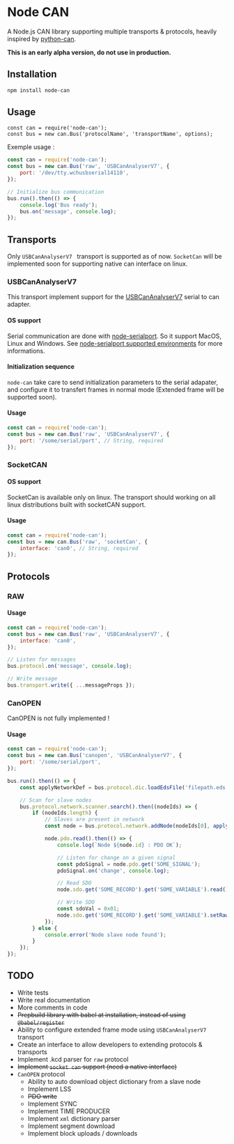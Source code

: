 # Node CAN

A Node.js CAN library supporting multiple transports & protocols, heavily inspired by [python-can](https://python-can.readthedocs.io/en/2.1.0/).

**This is an early alpha version, do not use in production.**

## Installation

```sh
npm install node-can
```

## Usage

```
const can = require('node-can');
const bus = new can.Bus('protocolName', 'transportName', options);
```

Exemple usage :

```js
const can = require('node-can');
const bus = new can.Bus('raw', 'USBCanAnalyserV7', {
	port: '/dev/tty.wchusbserial14110',
});

// Initialize bus communication
bus.run().then(() => {
	console.log('Bus ready');
	bus.on('message', console.log);
});
```

## Transports

Only `USBCanAnalyserV7 ` transport is supported as of now. `SocketCan` will be implemented soon for supporting native can interface on linux.

### USBCanAnalyserV7

This transport implement support for the [USBCanAnalyserV7](https://www.seeedstudio.com/USB-CAN-Analyzer-p-2888.html) serial to can adapter.

#### OS support

Serial communication are done with [node-serialport](https://github.com/node-serialport/node-serialport).
So it support MacOS, Linux and Windows. See [node-serialport supported environments](https://serialport.io/docs/guide-platform-support) for more informations.

#### Initialization sequence

`node-can` take care to send initialization parameters to the serial adapater, and configure it to transfert frames in normal mode (Extended frame will be supported soon).

#### Usage

```js
const can = require('node-can');
const bus = new can.Bus('raw', 'USBCanAnalyserV7', {
	port: '/some/serial/port', // String, required
});
```

### SocketCAN

#### OS support

SocketCan is available only on linux. The transport should working on all linux distributions built with socketCAN support.

#### Usage

```js
const can = require('node-can');
const bus = new can.Bus('raw', 'socketCan', {
	interface: 'can0', // String, required
});
```

## Protocols

### RAW

#### Usage

```js
const can = require('node-can');
const bus = new can.Bus('raw', 'USBCanAnalyserV7', {
	interface: 'can0',
});

// Listen for messages
bus.protocol.on('message', console.log);

// Write message
bus.transport.write({ ...messageProps });
```

### CanOPEN

CanOPEN is not fully implemented !

#### Usage

```js
const can = require('node-can');
const bus = new can.Bus('canopen', 'USBCanAnalyserV7', {
	port: '/some/serial/port',
});

bus.run().then(() => {
	const applyNetworkDef = bus.protocol.dic.loadEdsFile('filepath.eds');

	// Scan for slave nodes
	bus.protocol.network.scanner.search().then((nodeIds) => {
		if (nodeIds.length) {
			// Slaves are present in network
			const node = bus.protocol.network.addNode(nodeIds[0], applyNetworkDef());

			node.pdo.read().then(() => {
				console.log(`Node ${node.id} : PDO OK`);

				// Listen for change on a given signal
				const pdoSignal = node.pdo.get('SOME_SIGNAL');
				pdoSignal.on('change', console.log);

				// Read SDO
				node.sdo.get('SOME_RECORD').get('SOME_VARIABLE').read().then(console.log);

				// Write SDO
				const sdoVal = 0x01;
				node.sdo.get('SOME_RECORD').get('SOME_VARIABLE').setRaw(sdoVal).save().then(console.log);
			});
		} else {
			console.error('Node slave node found');
		}
	});
});
```

## TODO

- Write tests
- Write real documentation
- More comments in code
- <del>Prepbuild library with babel at installation, instead of using `@babel/register`</del>
- Ability to configure extended frame mode using `USBCanAnalyserV7` transport
- Create an interface to allow developers to extending protocols & transports
- Implement .kcd parser for `raw` protocol
- <del>Implement `socket can` support (need a native interface)</del>
- `CanOPEN` protocol
	- Ability to auto download object dictionary from a slave node
	- Implement LSS
	- <del>PDO write</del>
	- Implement SYNC
	- Implement TIME PRODUCER
	- Implement `xml` dictionary parser
	- Implement segment download
	- Implement block uploads / downloads
